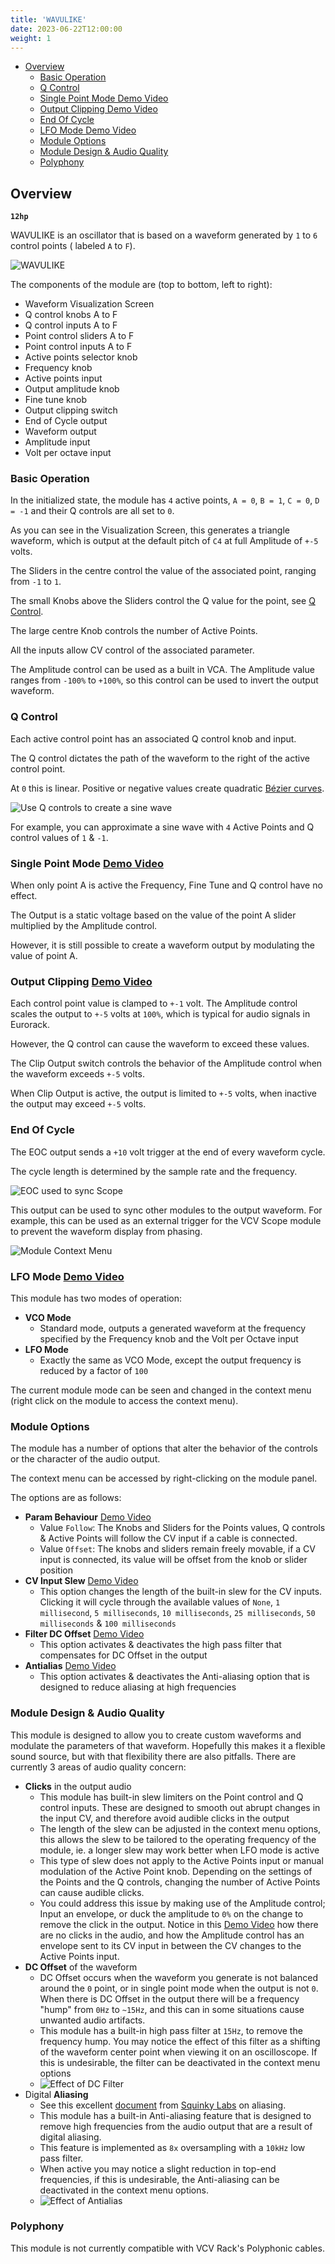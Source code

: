 ```yaml
---
title: 'WAVULIKE'
date: 2023-06-22T12:00:00
weight: 1
---
```


- [Overview](#overview)
  - [Basic Operation](#basic-operation)
  - [Q Control](#q-control)
  - [Single Point Mode Demo Video](#single-point-mode-demo-video)
  - [Output Clipping Demo Video](#output-clipping-demo-video)
  - [End Of Cycle](#end-of-cycle)
  - [LFO Mode Demo Video](#lfo-mode-demo-video)
  - [Module Options](#module-options)
  - [Module Design \& Audio Quality](#module-design--audio-quality)
  - [Polyphony](#polyphony)

## Overview

**`12hp`**

WAVULIKE is an oscillator that is based on a waveform generated by `1` to `6` control points (
labeled `A` to `F`).

![WAVULIKE](/DanTModules-Manual/images/wavulike.png)

The components of the module are (top to bottom, left to right):

* Waveform Visualization Screen
* Q control knobs A to F
* Q control inputs A to F
* Point control sliders A to F
* Point control inputs A to F
* Active points selector knob
* Frequency knob
* Active points input
* Output amplitude knob
* Fine tune knob
* Output clipping switch
* End of Cycle output
* Waveform output
* Amplitude input
* Volt per octave input

### Basic Operation

In the initialized state, the module has `4` active points, `A = 0`, `B = 1`, `C = 0`, `D = -1` and
their Q controls are all set to `0`.

As you can see in the Visualization Screen, this generates a triangle waveform, which is output at
the default pitch of `C4` at full Amplitude of `+-5` volts.

The Sliders in the centre control the value of the associated point, ranging from `-1` to `1`.

The small Knobs above the Sliders control the Q value for the point, see [Q Control](#q-control).

The large centre Knob controls the number of Active Points.

All the inputs allow CV control of the associated parameter.

The Amplitude control can be used as a built in VCA. The Amplitude value ranges from `-100%` to
`+100%`, so this control can be used to invert the output waveform.

### Q Control

Each active control point has an associated Q control knob and input.

The Q control dictates the path of the waveform to the right of the active control point.

At `0` this is linear. Positive or negative values create quadratic
[Bézier curves](https://en.wikipedia.org/wiki/B%C3%A9zier_curve).

![Use Q controls to create a sine wave](/DanTModules-Manual/images/qcontrol-sine.png)

For example, you can approximate a sine wave with `4` Active Points and Q control values of `1` &
`-1`.

### Single Point Mode [Demo Video](https://www.instagram.com/p/CIarR7UByN5/)

When only point A is active the Frequency, Fine Tune and Q control have no effect.

The Output is a static voltage based on the value of the point A slider multiplied by the Amplitude
control.

However, it is still possible to create a waveform output by modulating the value of point A.

### Output Clipping [Demo Video](https://www.instagram.com/p/CIaw1IxBDIG/)

Each control point value is clamped to `+-1` volt. The Amplitude control scales the output to `+-5`
volts at `100%`, which is typical for audio signals in Eurorack.

However, the Q control can cause the waveform to exceed these values.

The Clip Output switch controls the behavior of the Amplitude control when the waveform exceeds
`+-5` volts.

When Clip Output is active, the output is limited to `+-5` volts, when inactive the output may
exceed `+-5` volts.

### End Of Cycle

The EOC output sends a `+10` volt trigger at the end of every waveform cycle.

The cycle length is determined by the sample rate and the frequency.

![EOC used to sync Scope](/DanTModules-Manual/images/eoc-scope-sync.png)

This output can be used to sync other modules to the output waveform. For example, this can be used
as an external trigger for the VCV Scope module to prevent the waveform display from phasing.

![Module Context Menu](/DanTModules-Manual/images/contextmenu.png)

### LFO Mode [Demo Video](https://www.instagram.com/p/CItOmdmB-k3/)

This module has two modes of operation:
* **VCO Mode**
  * Standard mode, outputs a generated waveform at the frequency specified by the Frequency knob and
    the Volt per Octave input
* **LFO Mode**
  * Exactly the same as VCO Mode, except the output frequency is reduced by a factor of `100`

The current module mode can be seen and changed in the context menu (right click on the module to
access the context menu).

### Module Options

The module has a number of options that alter the behavior of the controls or the character of the
audio output.

The context menu can be accessed by right-clicking on the module panel.

The options are as follows:

* **Param Behaviour** [Demo Video](https://www.instagram.com/p/CI--C8GBP6E/)
  * Value `Follow`: The Knobs and Sliders for the Points values, Q controls & Active Points will
    follow the CV input if a cable is connected.
  * Value `Offset`: The knobs and sliders remain freely movable, if a CV input is connected, its
    value will be offset from the knob or slider position
* **CV Input Slew** [Demo Video](https://www.instagram.com/p/CI-7aH1BKd7/)
  * This option changes the length of the built-in slew for the CV inputs. Clicking it will cycle
    through the available values of `None`, `1 millisecond`, `5 milliseconds`, `10 milliseconds`,
    `25 milliseconds`, `50 milliseconds` & `100 milliseconds`
* **Filter DC Offset** [Demo Video](https://www.instagram.com/p/CI_BMAEhOmv/)
  * This option activates & deactivates the high pass filter that compensates for DC Offset in the
    output
* **Antialias** [Demo Video](https://www.instagram.com/p/CI_EGeaBQ4c/)
  * This option activates & deactivates the Anti-aliasing option that is designed to reduce aliasing
    at high frequencies

### Module Design & Audio Quality

This module is designed to allow you to create custom waveforms and modulate the parameters of that
waveform. Hopefully this makes it a flexible sound source, but with that flexibility there are also
pitfalls. There are currently 3 areas of audio quality concern:
* **Clicks** in the output audio
  * This module has built-in slew limiters on the Point control and Q control inputs. These are
    designed to smooth out abrupt changes in the input CV, and therefore avoid audible clicks in the
    output
  * The length of the slew can be adjusted in the context menu options, this allows the slew to be
    tailored to the operating frequency of the module, ie. a longer slew may work better when LFO
    mode is active
  * This type of slew does not apply to the Active Points input or manual modulation of the Active
    Point knob. Depending on the settings of the Points and the Q controls, changing the number of
    Active Points can cause audible clicks.
  * You could address this issue by making use of the Amplitude control; Input an envelope, or duck
    the amplitude to `0%` on the change to remove the click in the output. Notice in this
    [Demo Video](https://www.instagram.com/p/CIjdLrUB2WS/) how there are no clicks in the audio, and
    how the Amplitude control has an envelope sent to its CV input in between the CV changes to the
    Active Points input.
* **DC Offset** of the waveform
  * DC Offset occurs when the waveform you generate is not balanced around the `0` point, or in
    single point mode when the output is not `0`. When there is DC Offset in the output there will
    be a frequency "hump" from `0Hz` to `~15Hz`, and this can in some situations cause unwanted
    audio artifacts.
  * This module has a built-in high pass filter at `15Hz`, to remove the frequency hump. You may
    notice the effect of this filter as a shifting of the waveform center point when viewing it on
    an oscilloscope. If this is undesirable, the filter can be deactivated in the context menu
    options
  * ![Effect of DC Filter](/DanTModules-Manual/images/dcfilter.png)
* Digital **Aliasing**
  * See this excellent
    [document](https://github.com/squinkylabs/SquinkyVCV/blob/main/docs/aliasing.md) from
    [Squinky Labs](https://www.facebook.com/SquinkyLabs) on aliasing.
  * This module has a built-in Anti-aliasing feature that is designed to remove high frequencies
    from the audio output that are a result of digital aliasing.
  * This feature is implemented as `8x` oversampling with a `10kHz` low pass filter.
  * When active you may notice a slight reduction in top-end frequencies, if this is undesirable,
    the Anti-aliasing can be deactivated in the context menu options.
  * ![Effect of Antialias](/DanTModules-Manual/images/antialias.png)

### Polyphony

This module is not currently compatible with VCV Rack's Polyphonic cables.

